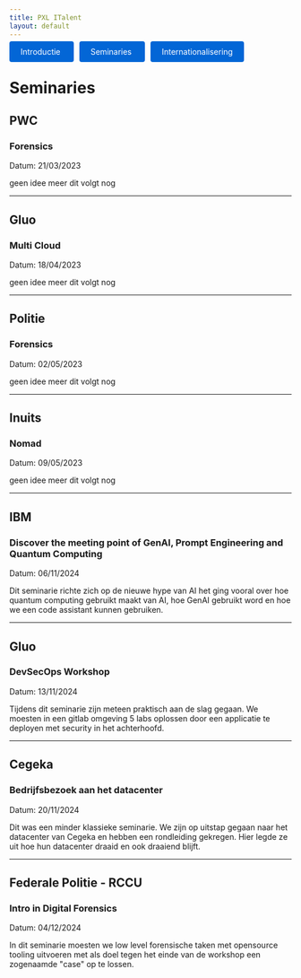 ```yaml
---
title: PXL ITalent
layout: default
---
```


<p>
  <a href="./" style="background: #0366d6; color: #fff; padding: 10px 20px; border-radius: 4px; text-decoration: none; margin-right: 10px;">
    Introductie
  </a>

  <a href="./seminaries.html" style="background: #0366d6; color: #fff; padding: 10px 20px; border-radius: 4px; text-decoration: none;  margin-right: 10px;">
    Seminaries
  </a>

 <a href="./internationalisering.html" style="background: #0366d6; color: #fff; padding: 10px 20px; border-radius: 4px; text-decoration: none;">
    Internationalisering
  </a>
</p>

# Seminaries

## PWC

### Forensics

Datum: 21/03/2023

geen idee meer dit volgt nog

---

## Gluo

### Multi Cloud

Datum: 18/04/2023

geen idee meer dit volgt nog

---

## Politie

### Forensics

Datum: 02/05/2023

geen idee meer dit volgt nog

---

## Inuits

### Nomad

Datum: 09/05/2023

geen idee meer dit volgt nog

---

## IBM

### Discover the meeting point of GenAI, Prompt Engineering and Quantum Computing

Datum: 06/11/2024

Dit seminarie richte zich op de nieuwe hype van AI het ging vooral over hoe quantum computing gebruikt maakt van AI, hoe GenAI gebruikt word en hoe we een code assistant kunnen gebruiken.

---

## Gluo

### DevSecOps Workshop

Datum: 13/11/2024

Tijdens dit seminarie zijn meteen praktisch aan de slag gegaan. We moesten in een gitlab omgeving 5 labs oplossen door een applicatie te deployen met security in het achterhoofd.

---

## Cegeka

### Bedrijfsbezoek aan het datacenter

Datum: 20/11/2024

Dit was een minder klassieke seminarie. We zijn op uitstap gegaan naar het datacenter van Cegeka en hebben een rondleiding gekregen. Hier legde ze uit hoe hun datacenter draaid en ook draaiend blijft.

---

## Federale Politie - RCCU

### Intro in Digital Forensics

Datum: 04/12/2024

In dit seminarie moesten we low level forensische taken met opensource tooling uitvoeren met als doel tegen het einde van de workshop een zogenaamde "case" op te lossen.